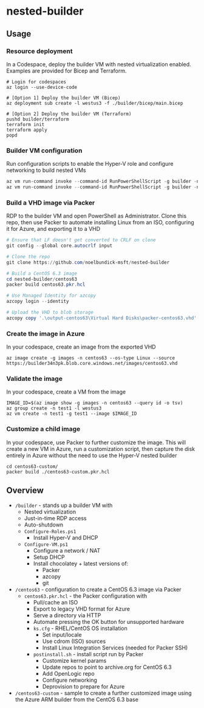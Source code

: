 # nested-builder

## Usage

### Resource deployment

In a Codespace, deploy the builder VM with nested virtualization enabled. Examples are provided for Bicep and Terraform.

```shell
# Login for codespaces
az login --use-device-code

# [Option 1] Deploy the builder VM (Bicep)
az deployment sub create -l westus3 -f ./builder/bicep/main.bicep

# [Option 2] Deploy the builder VM (Terraform)
pushd builder/terraform
terraform init
terraform apply
popd
```

### Builder VM configuration

Run configuration scripts to enable the Hyper-V role and configure networking to build nested VMs

```powershell
az vm run-command invoke --command-id RunPowerShellScript -g builder -n builder --scripts @builder/Configure-Roles.ps1
az vm run-command invoke --command-id RunPowerShellScript -g builder -n builder --scripts @builder/Configure-VM.ps1
```

### Build a VHD image via Packer

RDP to the builder VM and open PowerShell as Administrator. Clone this repo, then use Packer to automate installing Linux from an ISO, configuring it for Azure, and exporting it to a VHD

```powershell
# Ensure that LF doesn't get converted to CRLF on clone
git config --global core.autocrlf input

# Clone the repo
git clone https://github.com/noelbundick-msft/nested-builder

# Build a CentOS 6.3 image
cd nested-builder/centos63
packer build centos63.pkr.hcl

# Use Managed Identity for azcopy
azcopy login --identity

# Upload the VHD to blob storage
azcopy copy '.\output-centos63\Virtual Hard Disks\packer-centos63.vhd' https://builder34n3pk.blob.core.windows.net/images/centos63.vhd
```

### Create the image in Azure

In your codespace, create an image from the exported VHD

```shell
az image create -g images -n centos63 --os-type Linux --source https://builder34n3pk.blob.core.windows.net/images/centos63.vhd
```

### Validate the image

In your codespace, create a VM from the image

```shell
IMAGE_ID=$(az image show -g images -n centos63 --query id -o tsv)
az group create -n test1 -l westus3
az vm create -n test1 -g test1 --image $IMAGE_ID
```

### Customize a child image

In your codespace, use Packer to further customize the image. This will create a new VM in Azure, run a customization script, then capture the disk entirely in Azure without the need to use the Hyper-V nested builder

```shell
cd centos63-custom/
packer build ./centos63-custom.pkr.hcl
```

## Overview

* `/builder` - stands up a builder VM with
  * Nested virtualization
  * Just-in-time RDP access
  * Auto-shutdown
  * `Configure-Roles.ps1`
    * Install Hyper-V and DHCP
  * `Configure-VM.ps1`
    * Configure a network / NAT
    * Setup DHCP
    * Install chocolatey + latest versions of:
      * Packer
      * azcopy
      * git
* `/centos63` - configuration to create a CentOS 6.3 image via Packer
  * `centos63.pkr.hcl` - the Packer configuration with
    * Pull/cache an ISO
    * Export to legacy VHD format for Azure
    * Serve a directory via HTTP
    * Automate pressing the OK button for unsupported hardware
    * `ks.cfg` - RHEL/CentOS OS installation
      * Set input/locale
      * Use cdrom (ISO) sources
      * Install Linux Integration Services (needed for Packer SSH)
    * `postinstall.sh` - install script run by Packer
      * Customize kernel params
      * Update repos to point to archive.org for CentOS 6.3
      * Add OpenLogic repo
      * Configure networking
      * Deprovision to prepare for Azure
* `/centos63-custom` - sample to create a further customized image using the Azure ARM builder from the CentOS 6.3 base
